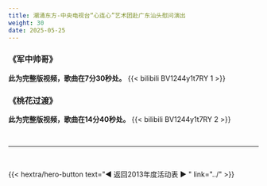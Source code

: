 ```yaml
---
title: 潮涌东方-中央电视台“心连心”艺术团赴广东汕头慰问演出
weight: 30
date: 2025-05-25
---
```


### 《军中帅哥》

**此为完整版视频，歌曲在7分30秒处。**
{{< bilibili BV1244y1t7RY 1 >}}

### 《桃花过渡》

**此为完整版视频，歌曲在14分40秒处。**
{{< bilibili BV1244y1t7RY 2 >}}

<br>
<hr>
<br>

{{< hextra/hero-button text="◀ 返回2013年度活动表 ▶ " link="../" >}}